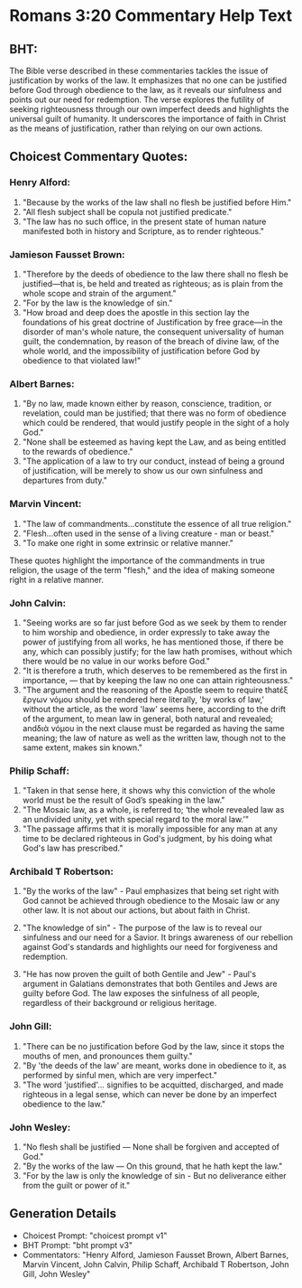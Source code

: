 # Romans 3:20 Commentary Help Text

## BHT:
The Bible verse described in these commentaries tackles the issue of justification by works of the law. It emphasizes that no one can be justified before God through obedience to the law, as it reveals our sinfulness and points out our need for redemption. The verse explores the futility of seeking righteousness through our own imperfect deeds and highlights the universal guilt of humanity. It underscores the importance of faith in Christ as the means of justification, rather than relying on our own actions.

## Choicest Commentary Quotes:
### Henry Alford:
1. "Because by the works of the law shall no flesh be justified before Him."
2. "All flesh subject shall be copula not justified predicate."
3. "The law has no such office, in the present state of human nature manifested both in history and Scripture, as to render righteous."

### Jamieson Fausset Brown:
1. "Therefore by the deeds of obedience to the law there shall no flesh be justified—that is, be held and treated as righteous; as is plain from the whole scope and strain of the argument."
2. "For by the law is the knowledge of sin."
3. "How broad and deep does the apostle in this section lay the foundations of his great doctrine of Justification by free grace—in the disorder of man's whole nature, the consequent universality of human guilt, the condemnation, by reason of the breach of divine law, of the whole world, and the impossibility of justification before God by obedience to that violated law!"

### Albert Barnes:
1. "By no law, made known either by reason, conscience, tradition, or revelation, could man be justified; that there was no form of obedience which could be rendered, that would justify people in the sight of a holy God." 
2. "None shall be esteemed as having kept the Law, and as being entitled to the rewards of obedience."
3. "The application of a law to try our conduct, instead of being a ground of justification, will be merely to show us our own sinfulness and departures from duty."

### Marvin Vincent:
1. "The law of commandments...constitute the essence of all true religion."
2. "Flesh...often used in the sense of a living creature - man or beast."
3. "To make one right in some extrinsic or relative manner."

These quotes highlight the importance of the commandments in true religion, the usage of the term "flesh," and the idea of making someone right in a relative manner.

### John Calvin:
1. "Seeing works are so far just before God as we seek by them to render to him worship and obedience, in order expressly to take away the power of justifying from all works, he has mentioned those, if there be any, which can possibly justify; for the law hath promises, without which there would be no value in our works before God."
2. "It is therefore a truth, which deserves to be remembered as the first in importance, — that by keeping the law no one can attain righteousness."
3. "The argument and the reasoning of the Apostle seem to require thatἐξ ἔργων νόμου should be rendered here literally, 'by works of law,' without the article, as the word 'law' seems here, according to the drift of the argument, to mean law in general, both natural and revealed; andδιὰ νόμου in the next clause must be regarded as having the same meaning; the law of nature as well as the written law, though not to the same extent, makes sin known."

### Philip Schaff:
1. "Taken in that sense here, it shows why this conviction of the whole world must be the result of God’s speaking in the law."
2. "The Mosaic law, as a whole, is referred to; ‘the whole revealed law as an undivided unity, yet with special regard to the moral law.’"
3. "The passage affirms that it is morally impossible for any man at any time to be declared righteous in God's judgment, by his doing what God's law has prescribed."

### Archibald T Robertson:
1. "By the works of the law" - Paul emphasizes that being set right with God cannot be achieved through obedience to the Mosaic law or any other law. It is not about our actions, but about faith in Christ.

2. "The knowledge of sin" - The purpose of the law is to reveal our sinfulness and our need for a Savior. It brings awareness of our rebellion against God's standards and highlights our need for forgiveness and redemption.

3. "He has now proven the guilt of both Gentile and Jew" - Paul's argument in Galatians demonstrates that both Gentiles and Jews are guilty before God. The law exposes the sinfulness of all people, regardless of their background or religious heritage.

### John Gill:
1. "There can be no justification before God by the law, since it stops the mouths of men, and pronounces them guilty."
2. "By 'the deeds of the law' are meant, works done in obedience to it, as performed by sinful men, which are very imperfect."
3. "The word 'justified'... signifies to be acquitted, discharged, and made righteous in a legal sense, which can never be done by an imperfect obedience to the law."

### John Wesley:
1. "No flesh shall be justified — None shall be forgiven and accepted of God."
2. "By the works of the law — On this ground, that he hath kept the law."
3. "For by the law is only the knowledge of sin - But no deliverance either from the guilt or power of it."


## Generation Details
- Choicest Prompt: "choicest prompt v1"
- BHT Prompt: "bht prompt v3"
- Commentators: "Henry Alford, Jamieson Fausset Brown, Albert Barnes, Marvin Vincent, John Calvin, Philip Schaff, Archibald T Robertson, John Gill, John Wesley"
